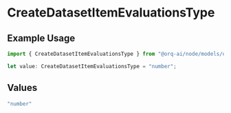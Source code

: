 # CreateDatasetItemEvaluationsType

## Example Usage

```typescript
import { CreateDatasetItemEvaluationsType } from "@orq-ai/node/models/operations";

let value: CreateDatasetItemEvaluationsType = "number";
```

## Values

```typescript
"number"
```